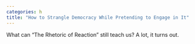 ```yaml
---
categories: h
title: "How to Strangle Democracy While Pretending to Engage in It"
---
```

What can “The Rhetoric of Reaction” still teach us? A lot, it turns out.